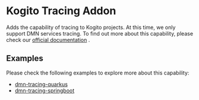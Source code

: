 # Kogito Tracing Addon

Adds the capability of tracing to Kogito projects. At this time, we only support DMN services tracing. To find out more
about this capability, please check
our [official documentation](https://docs.jboss.org/kogito/release/latest/html_single/#con-trusty-service_kogito-configuring)
.

## Examples

Please check the following examples to explore more about this capability:

- [dmn-tracing-quarkus](https://github.com/kiegroup/kogito-examples/tree/stable/dmn-tracing-quarkus)
- [dmn-tracing-springboot](https://github.com/kiegroup/kogito-examples/tree/stable/dmn-tracing-springboot)
